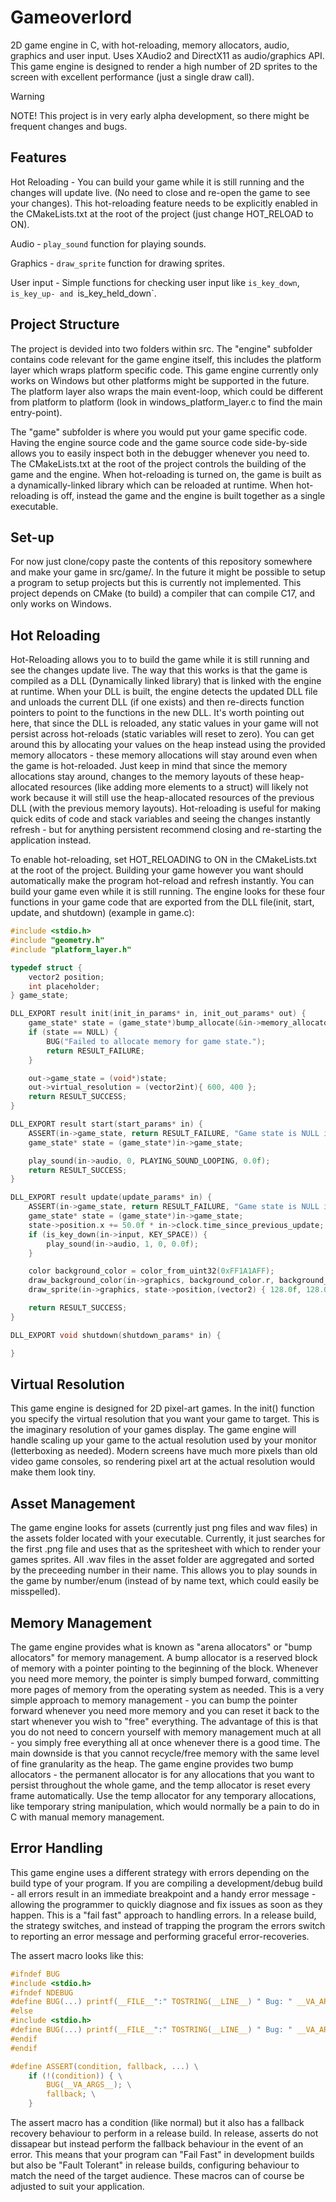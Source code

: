 # Gameoverlord

2D game engine in C, with hot-reloading, memory allocators, audio, graphics and user input. Uses XAudio2 and DirectX11 as audio/graphics API. This game engine is designed to render a high number of 2D sprites to the screen with excellent performance (just a single draw call). 

> [!WARNING]
> NOTE! This project is in very early alpha development, so there might be frequent changes and bugs. 

## Features

Hot Reloading - You can build your game while it is still running and the changes will update live. (No need to close and re-open the game to see your changes). This hot-reloading feature needs to be explicitly enabled in the CMakeLists.txt at the root of the project (just change HOT_RELOAD to ON).

Audio - `play_sound` function for playing sounds.

Graphics - `draw_sprite` function for drawing sprites.

User input - Simple functions for checking user input like `is_key_down`, `is_key_up- and `is_key_held_down`.

## Project Structure

The project is devided into two folders within src. The "engine" subfolder contains code relevant for the game engine itself, this includes the platform layer which wraps platform specific code. This game engine currently only works on Windows but other platforms might be supported in the future. The platform layer also wraps the main event-loop, which could be different from platform to platform (look in windows_platform_layer.c to find the main entry-point).

The "game" subfolder is where you would put your game specific code. Having the engine source code and the game source code side-by-side allows you to easily inspect both in the debugger whenever you need to. The CMakeLists.txt at the root of the project controls the building of the game and the engine. When hot-reloading is turned on, the game is built as a dynamically-linked library which can be reloaded at runtime. When hot-reloading is off, instead the game and the engine is built together as a single executable.

## Set-up

For now just clone/copy paste the contents of this repository somewhere and make your game in src/game/. In the future it might be possible to setup a program to setup projects but this is currently not implemented. This project depends on CMake (to build) a compiler that can compile C17, and only works on Windows. 

## Hot Reloading

Hot-Reloading allows you to to build the game while it is still running and see the changes update live. The way that this works is that the game is compiled as a DLL (Dynamically linked library) that is linked with the engine at runtime. When your DLL is built, the engine detects the updated DLL file and unloads the current DLL (if one exists) and then re-directs function pointers to point to the functions in the new DLL. It's worth pointing out here, that since the DLL is reloaded, any static values in your game will not persist across hot-reloads (static variables will reset to zero). You can get around this by allocating your values on the heap instead using the provided memory allocators - these memory allocations will stay around even when the game is hot-reloaded. Just keep in mind that since the memory allocations stay around, changes to the memory layouts of these heap-allocated resources (like adding more elements to a struct) will likely not work because it will still use the heap-allocated resources of the previous DLL (with the previous memory layouts). Hot-reloading is useful for making quick edits of code and stack variables and seeing the changes instantly refresh - but for anything persistent recommend closing and re-starting the application instead.

To enable hot-reloading, set HOT_RELOADING to ON in the CMakeLists.txt at the root of the project. Building your game however you want should automatically make the program hot-reload and refresh instantly. You can build your game even while it is still running. The engine looks for these four functions in your game code that are exported from the DLL file(init, start, update, and shutdown) (example in game.c):

``` C
#include <stdio.h>
#include "geometry.h"
#include "platform_layer.h"

typedef struct {
    vector2 position;
    int placeholder;
} game_state;

DLL_EXPORT result init(init_in_params* in, init_out_params* out) {
    game_state* state = (game_state*)bump_allocate(&in->memory_allocators->perm, alignof(game_state), sizeof(game_state));
    if (state == NULL) {
        BUG("Failed to allocate memory for game state.");
        return RESULT_FAILURE;
    }

    out->game_state = (void*)state;
    out->virtual_resolution = (vector2int){ 600, 400 };
    return RESULT_SUCCESS;
}

DLL_EXPORT result start(start_params* in) {
    ASSERT(in->game_state, return RESULT_FAILURE, "Game state is NULL in start.");
    game_state* state = (game_state*)in->game_state;

    play_sound(in->audio, 0, PLAYING_SOUND_LOOPING, 0.0f);
    return RESULT_SUCCESS;
}

DLL_EXPORT result update(update_params* in) {
    ASSERT(in->game_state, return RESULT_FAILURE, "Game state is NULL in update.");
    game_state* state = (game_state*)in->game_state;
    state->position.x += 50.0f * in->clock.time_since_previous_update;
    if (is_key_down(in->input, KEY_SPACE)) {
        play_sound(in->audio, 1, 0, 0.0f);
    }

    color background_color = color_from_uint32(0xFF1A1AFF);
    draw_background_color(in->graphics, background_color.r, background_color.g, background_color.b, background_color.a);
    draw_sprite(in->graphics, state->position,(vector2) { 128.0f, 128.0f}, (vector2int) {0, 0},(vector2int) {64, 64}, 0.0f);

    return RESULT_SUCCESS;
}

DLL_EXPORT void shutdown(shutdown_params* in) {

}
```
## Virtual Resolution

This game engine is designed for 2D pixel-art games. In the init() function you specify the virtual resolution that you want your game to target. This is the imaginary resolution of your games display. The game engine will handle scaling up your game to the actual resolution used by your monitor (letterboxing as needed). Modern screens have much more pixels than old video game consoles, so rendering pixel art at the actual resolution would make them look tiny. 

## Asset Management

The game engine looks for assets (currently just png files and wav files) in the assets folder located with your executable. Currently, it just searches for the first .png file and uses that as the spritesheet with which to render your games sprites. All .wav files in the asset folder are aggregated and sorted by the preceeding number in their name. This allows you to play sounds in the game by number/enum (instead of by name text, which could easily be misspelled).

## Memory Management

The game engine provides what is known as "arena allocators" or "bump allocators" for memory management. A bump allocator is a reserved block of memory with a pointer pointing to the beginning of the block. Whenever you need more memory, the pointer is simply bumped forward, committing more pages of memory from the operating system as needed. This is a very simple approach to memory management - you can bump the pointer forward whenever you need more memory and you can reset it back to the start whenever you wish to "free" everything. The advantage of this is that you do not need to concern yourself with memory management much at all - you simply free everything all at once whenever there is a good time. The main downside is that you cannot recycle/free memory with the same level of fine granularity as the heap. The game engine provides two bump allocators - the permanent allocator is for any allocations that you want to persist throughout the whole game, and the temp allocator is reset every frame automatically. Use the temp allocator for any temporary allocations, like temporary string manipulation, which would normally be a pain to do in C with manual memory management.

## Error Handling

This game engine uses a different strategy with errors depending on the build type of your program. If you are compiling a development/debug build - all errors result in an immediate breakpoint and a handy error message - allowing the programmer to quickly diagnose and fix issues as soon as they happen. This is a "fail fast" approach to handling errors. In a release build, the strategy switches, and instead of trapping the program the errors switch to reporting an error message and performing graceful error-recoveries. 

The assert macro looks like this:

```C
#ifndef BUG
#include <stdio.h>
#ifndef NDEBUG
#define BUG(...) printf(__FILE__":" TOSTRING(__LINE__) " Bug: " __VA_ARGS__); fflush(stdout); BREAKPOINT()
#else
#include <stdio.h>
#define BUG(...) printf(__FILE__":" TOSTRING(__LINE__) " Bug: " __VA_ARGS__);
#endif
#endif

#define ASSERT(condition, fallback, ...) \
    if (!(condition)) { \
        BUG(__VA_ARGS__); \
        fallback; \
    }
```

The assert macro has a condition (like normal) but it also has a fallback recovery behaviour to perform in a release build. In release, asserts do not dissapear but instead perform the fallback behaviour in the event of an error. This means that your program can "Fail Fast" in development builds but also be "Fault Tolerant" in release builds, configuring behaviour to match the need of the target audience. These macros can of course be adjusted to suit your application.
